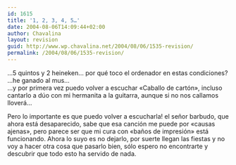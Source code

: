 ```yaml
---
id: 1615
title: '1, 2, 3, 4, 5…'
date: 2004-08-06T14:09:44+02:00
author: Chavalina
layout: revision
guid: http://www.wp.chavalina.net/2004/08/06/1535-revision/
permalink: /2004/08/06/1535-revision/
---
```

…5 quintos y 2 heineken… por qué toco el ordenador en estas condiciones?  
…he ganado al mus…  
…y por primera vez puedo volver a escuchar «Caballo de cartón», incluso cantarlo a dúo con mi hermanita a la guitarra, aunque si no nos callamos lloverá…

Pero lo importante es que puedo volver a escucharla! el señor barbudo, que ahora está desaparecido, sabe que esa canción me puede por «causas ajenas», pero parece ser que mi cura con «baños de impresión» está funcionando. Ahora lo suyo es no dejarlo, por suerte llegan las fiestas y no voy a hacer otra cosa que pasarlo bien, sólo espero no encontrarte y descubrir que todo esto ha servido de nada.